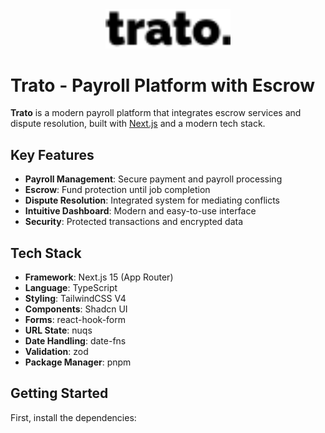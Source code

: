 <div align="center">
  <img src="public/trato..svg" alt="Trato Logo" width="200" />
</div>

# Trato - Payroll Platform with Escrow

**Trato** is a modern payroll platform that integrates escrow services and dispute resolution, built with [Next.js](https://nextjs.org) and a modern tech stack.

## Key Features

- **Payroll Management**: Secure payment and payroll processing
- **Escrow**: Fund protection until job completion
- **Dispute Resolution**: Integrated system for mediating conflicts
- **Intuitive Dashboard**: Modern and easy-to-use interface
- **Security**: Protected transactions and encrypted data

## Tech Stack

- **Framework**: Next.js 15 (App Router)
- **Language**: TypeScript
- **Styling**: TailwindCSS V4
- **Components**: Shadcn UI
- **Forms**: react-hook-form
- **URL State**: nuqs
- **Date Handling**: date-fns
- **Validation**: zod
- **Package Manager**: pnpm

## Getting Started

First, install the dependencies:
